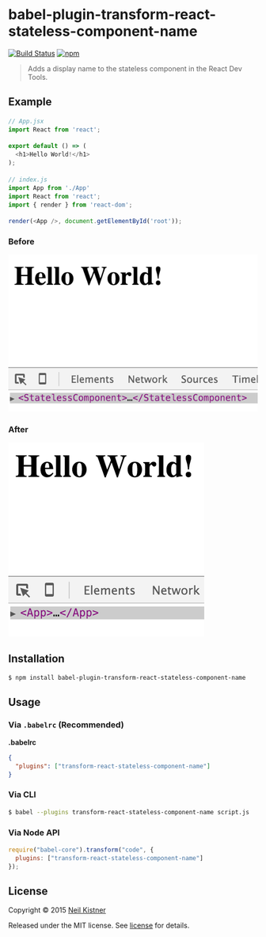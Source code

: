 # babel-plugin-transform-react-stateless-component-name

[![Build Status][travis-image]][travis-url]
[![npm][npm-image]][npm-url]

> Adds a display name to the stateless component in the React Dev Tools.

## Example

```javascript
// App.jsx
import React from 'react';

export default () => (
  <h1>Hello World!</h1>
);

// index.js
import App from './App'
import React from 'react';
import { render } from 'react-dom';

render(<App />, document.getElementById('root'));
```

### Before

![Before](media/before.png)

### After

![After](media/after.png)

## Installation

```sh
$ npm install babel-plugin-transform-react-stateless-component-name
```

## Usage

### Via `.babelrc` (Recommended)

**.babelrc**

```json
{
  "plugins": ["transform-react-stateless-component-name"]
}
```

### Via CLI

```sh
$ babel --plugins transform-react-stateless-component-name script.js
```

### Via Node API

```javascript
require("babel-core").transform("code", {
  plugins: ["transform-react-stateless-component-name"]
});
```

## License

Copyright © 2015 [Neil Kistner](//github.com/wyze)

Released under the MIT license. See [license](license) for details.

[travis-image]: https://img.shields.io/travis/wyze/babel-plugin-transform-react-stateless-component-name.svg?style=flat-square
[travis-url]: https://travis-ci.org/wyze/babel-plugin-transform-react-stateless-component-name

[npm-image]: https://img.shields.io/npm/v/babel-plugin-transform-react-stateless-component-name.svg?style=flat-square
[npm-url]: https://npmjs.com/package/babel-plugin-transform-react-stateless-component-name

